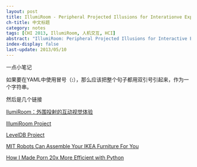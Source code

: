 ```yaml
---
layout: post
title: IllumiRoom - Peripheral Projected Illusions for Interationve Experiences
ch-title: 中文标题
category: notes
tags: [CHI 2013, IllumiRoom, 人机交互, HCI]
abstract: "IllumiRoom: Peripheral Projected Illusions for Interactive Experiences (CHI 2013 Best Paper)"
index-display: false
last-update: 2013/05/10
---
```


一点小笔记

如果要在<span class="text-en">YAML</span>中使用冒号（<span class="text-en"><strong>:</strong></span>），那么应该把整个句子都用双引号引起来，作为一个字符串。

然后是几个链接

[llumiRoom：外围投射的互动视觉体验](http://v.youku.com/v_show/id_XNTU0NzM4Nzc2.html "IllumiRoom - Youku")

[IllumiRoom Project](http://research.microsoft.com/en-us/projects/illumiroom/ "IllumiRoom - Microsoft Research")

[LevelDB Project](https://code.google.com/p/leveldb "LevelDB - Google Code")

[MIT Robots Can Assemble Your IKEA Furniture For You](http://m.spectrum.ieee.org/automaton/robotics/home-robots/mit-ikeabot-autonomous-furniture-assembly-robots "MIT Robots Can Assemble Your IKEA Furniture For You - IEEE Spectrum")

[How I Made Porn 20x More Efficient with Python](http://www.toptal.com/python/how-i-made-porn-20x-more-efficient-with-python "How I Made Porn 20x More Efficient with Python - Toptal")
